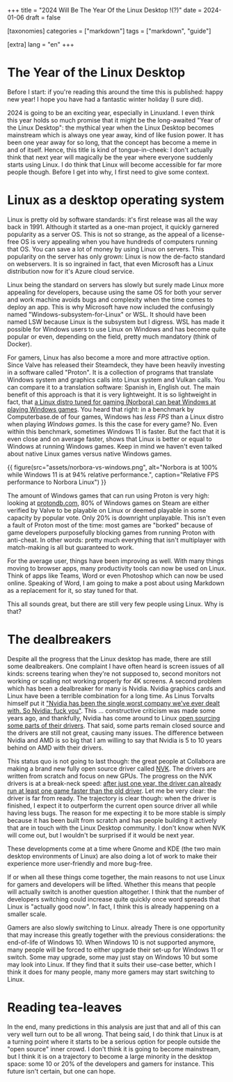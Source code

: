 +++
title = "2024 Will Be The Year Of the Linux Desktop !(?)"
date = 2024-01-06
draft = false

[taxonomies]
categories = ["markdown"]
tags = ["markdown", "guide"]

[extra]
lang = "en"
+++

# The Year of the Linux Desktop

Before I start: if you're reading this around the time this is published: happy new year! I hope you have had a fantastic winter holiday (I sure did). 

2024 is going to be an exciting year, especially in Linuxland. I even think this year holds so much promise that it might be the long-awaited "Year of the Linux Desktop": the mythical year when the Linux Desktop becomes mainstream which is always one year away, kind of like fusion power. It has been one year away for so long, that the concept has become a meme in and of itself. Hence, this title is kind of tongue-in-cheek: I don't actually think that next year will magically be the year where everyone suddenly starts using Linux. I do think that Linux will become accessible for far more people though. Before I get into why, I first need to give some context.

# Linux as a desktop operating system

Linux is pretty old by software standards: it's first release was all the way back in 1991. Although it started as a one-man project, it quickly garnered popularity as a server OS. This is not so strange, as the appeal of a license-free OS is very appealing when you have hundreds of computers running that OS. You can save a lot of money by using Linux on servers. This popularity on the server has only grown: Linux is now the de-facto standard on webservers. It is so ingrained in fact, that even Microsoft has a Linux distribution now for it's Azure cloud service. 

Linux being the standard on servers has slowly but surely made Linux more appealing for developers, because using the same OS for both your server and work machine avoids bugs and complexity when the time comes to deploy an app. This is why Microsoft have now included the confusingly named "Windows-subsystem-for-Linux" or WSL. It should have been named LSW because Linux is the subsystem but I digress. WSL has made it possible for Windows users to use Linux on Windows and has become quite popular or even, depending on the field, pretty much mandatory (think of Docker).

For gamers, Linux has also become a more and more attractive option. Since Valve has released their Steamdeck, they have been heavily investing in a software called "Proton". It is a collection of programs that translate Windows system and graphics calls into Linux system and Vulkan calls. You can compare it to a translation software: Spanish in, English out. The main benefit of this approach is that it is very lightweight. It is so lightweight in fact, that [a Linux distro tuned for gaming (Norbora) can beat Windows at playing Windows games](https://www.tomshardware.com/software/linux/three-gaming-focused-linux-operating-systems-beat-windows-11-in-gaming-benchmarks). You heard that right: in a benchmark by Computerbase.de of four games, Windows has _less FPS_ than a Linux distro when playing _Windows games_. Is this the case for every game? No. Even within this benchmark, sometimes Windows 11 is faster. But the fact that it is even close and on average faster, shows that Linux is better or equal to Windows at running Windows games. Keep in mind we haven't even talked about native Linux games versus native Windows games.

{{ figure(src="assets/norbora-vs-windows.png", alt="Norbora is at 100% while Windows 11 is at 94% relative performance.", caption="Relative FPS performance to Norbora Linux") }}

The amount of Windows games that can run using Proton is very high: looking at [protondb.com](https://www.protondb.com/), 80% of Windows games on Steam are either verified by Valve to be playable on Linux or deemed playable in some capacity by popular vote. Only 20% is downright unplayable. This isn't even a fault of Proton most of the time: most games are "borked" because of game developers purposefully blocking games from running Proton with anti-cheat. In other words: pretty much everything that isn't multiplayer with match-making is all but guaranteed to work.

For the average user, things have been improving as well. With many things moving to browser apps, many productivity tools can now be used on Linux. Think of apps like Teams, Word or even Photoshop which can now be used online. Speaking of Word, I am going to make a post about using Markdown as a replacement for it, so stay tuned for that.

This all sounds great, but there are still very few people using Linux. Why is that?

# The dealbreakers

Despite all the progress that the Linux desktop has made, there are still some dealbreakers. One complaint I have often heard is screen issues of all kinds: screens tearing when they're not supposed to, second monitors not working or scaling not working properly for 4K screens. A second problem which has been a dealbreaker for many is Nvidia. Nvidia graphics cards and Linux have been a terrible combination for a long time. As Linus Torvalts himself put it ["Nvidia has been the single worst company we've ever dealt with. So Nvidia: fuck you"](https://youtu.be/OF_5EKNX0Eg?si=CzVRNMiuO7KR0fhG). This …  constructive criticism was made some years ago, and thankfully, Nvidia has come around to Linux [open sourcing some parts of their drivers](https://www.phoronix.com/review/nvidia-open-kernel). That said, some parts remain closed source and the drivers are still not great, causing many issues. The difference between Nvidia and AMD is so big that I am willing to say that Nvidia is 5 to 10 years behind on AMD with their drivers.

This status quo is not going to last though: the great people at Collabora are making a brand new fully open source driver called [NVK](https://news.itsfoss.com/nvidia-nvk/). The drivers are written from scratch and focus on new GPUs. The progress on the NVK drivers is at a break-neck speed: [after just one year, the driver can already run at least one game faster than the old driver](https://www.phoronix.com/news/Nouveau-NVK-One-Win). Let me be very clear: the driver is far from ready. The trajectory is clear though: when the driver is finished, I expect it to outperform the current open source driver all while having less bugs. The reason for me expecting it to be more stable is simply because it has been built from scratch and has people building it actively that are in touch with the Linux Desktop community. I don't know when NVK will come out, but I wouldn't be surprised if it would be next year.

These developments come at a time where Gnome and KDE (the two main desktop environments of Linux) are also doing a lot of work to make their experience more user-friendly and more bug-free.

If or when all these things come together, the main reasons to not use Linux for gamers and developers will be lifted. Whether this means that people will actually switch is another question altogether. I think that the number of developers switching could increase quite quickly once word spreads that Linux is "actually good now". In fact, I think this is already happening on a smaller scale.

Gamers are also slowly switching to Linux. already There is one opportunity that may increase this greatly together with the previous considerations: the end-of-life of Windows 10. When Windows 10 is not supported anymore, many people will be forced to either upgrade their set-up for Windows 11 or switch. Some may upgrade, some may just stay on Windows 10 but some may look into Linux. If they find that it suits their use-case better, which I think it does for many people, many more gamers may start switching to Linux.

# Reading tea-leaves

In the end, many predictions in this analysis are just that and all of this can very well turn out to be all wrong. That being said, I do think that Linux is at a turning point where it starts to be a serious option for people outside the "open source" inner crowd. I don't think it is going to become mainstream, but I think it is on a trajectory to become a large minority in the desktop space: some 10 or 20% of the developers and gamers for instance. This future isn't certain, but one can hope.